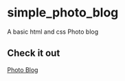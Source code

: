 # simple_photo_blog
A basic html and css Photo blog

## Check it out 

[Photo Blog](https://codepen.io/smage/pen/eYrExmm)
